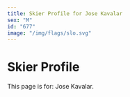 ```yaml
---
title: Skier Profile for Jose Kavalar
sex: "M"
id: "677"
image: "/img/flags/slo.svg" 
---
```


# Skier Profile

This page is for: Jose Kavalar.
    